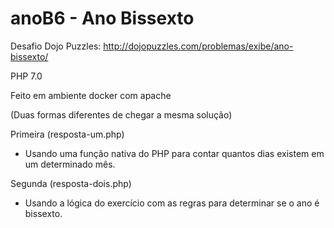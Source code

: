 # anoB6 - Ano  Bissexto

Desafio Dojo Puzzles: http://dojopuzzles.com/problemas/exibe/ano-bissexto/

PHP 7.0

Feito em ambiente docker com apache

(Duas formas diferentes de chegar a mesma solução)

Primeira (resposta-um.php)
- Usando uma função nativa do PHP para contar quantos dias existem em um determinado mês.

Segunda (resposta-dois.php)
- Usando a lógica do exercício com as regras para determinar se o ano é bissexto.
